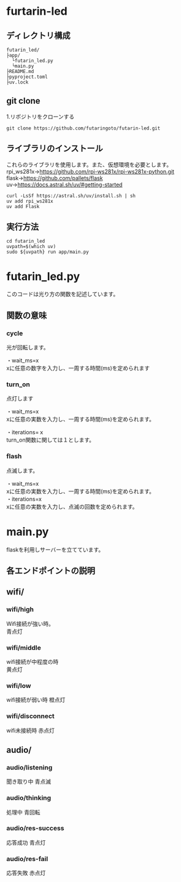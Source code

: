 # furtarin-led
## ディレクトリ構成
```shell
futarin_led/
├app/
  └futarin_led.py
  └main.py
├README.md
├pyproject.toml
├uv.lock
```
## git clone  
1.リポジトリをクローンする  
```shell
git clone https://github.com/futaringoto/futarin-led.git
```
## ライブラリのインストール  
これらのライブラリを使用します。また、仮想環境を必要とします。  
rpi_ws281x->https://github.com/rpi-ws281x/rpi-ws281x-python.git  
flask->https://github.com/pallets/flask  
uv->https://docs.astral.sh/uv/#getting-started  

```shell
curl -LsSf https://astral.sh/uv/install.sh | sh
uv add rpi_ws281x
uv add Flask
```
## 実行方法  
```shell
cd futarin_led
uvpath=$(which uv)  
sudo ${uvpath} run app/main.py  
```
  
# futarin_led.py  
このコードは光り方の関数を記述しています。  
## 関数の意味
### cycle  
光が回転します。  

・wait_ms=x  
xに任意の数字を入力し、一周する時間(ms)を定められます  
  
### turn_on  
点灯します 
  
・wait_ms=x  
xに任意の実数を入力し、一周する時間(ms)を定められます。  
  
・iterations=ｘ  
turn_on関数に関しては１とします。  
  
### flash  
点滅します。  
  
・wait_ms=x  
xに任意の実数を入力し、一周する時間(ms)を定められます。  
・iterations=x  
xに任意の実数を入力し、点滅の回数を定められます。

# main.py  
flaskを利用しサーバーを立てています。
## 各エンドポイントの説明
## wifi/  
### wifi/high  
Wifi接続が強い時。  
青点灯  
### wifi/middle  
wifi接続が中程度の時  
黄点灯  
### wifi/low  
wifi接続が弱い時
橙点灯
### wifi/disconnect 
wifi未接続時
赤点灯
## audio/    
### audio/listening  
聞き取り中
青点滅
### audio/thinking  
処理中
青回転
### audio/res-success  
応答成功
青点灯
### audio/res-fail  
応答失敗
赤点灯

